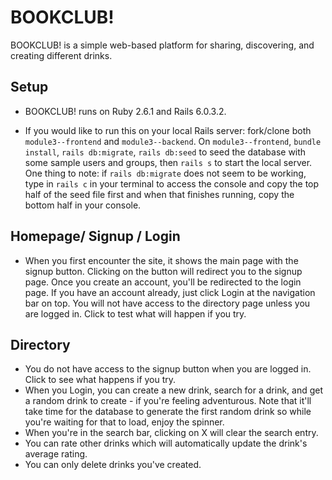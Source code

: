 # BOOKCLUB!

BOOKCLUB! is a simple web-based platform for sharing, discovering, and creating different drinks.

## Setup

* BOOKCLUB! runs on Ruby 2.6.1 and Rails 6.0.3.2.

* If you would like to run this on your local Rails server: fork/clone both `module3--frontend` and `module3--backend`. On `module3--frontend`, `bundle install`, `rails db:migrate`, `rails db:seed` to seed the database with some sample users and groups, then `rails s` to start the local server. One thing to note: if `rails db:migrate` does not seem to be working, type in `rails c` in your terminal to access the console and copy the top half of the seed file first and when that finishes running, copy the bottom half in your console. 

## Homepage/ Signup / Login
* When you first encounter the site, it shows the main page with the signup button. Clicking on the button will redirect you to the signup page. Once you create an account, you'll be redirected to the login page. If you have an account already, just click Login at the navigation bar on top. You will not have access to the directory page unless you are logged in. Click to test what will happen if you try. 

## Directory 
* You do not have access to the signup button when you are logged in. Click to see what happens if you try. 
* When you Login, you can create a new drink, search for a drink, and get a random drink to create - if you're feeling adventurous. Note that it'll take time for the database to generate the first random drink so while you're waiting for that to load, enjoy the spinner. 
* When you're in the search bar, clicking on X will clear the search entry.
* You can rate other drinks which will automatically update the drink's average rating. 
* You can only delete drinks you've created.

